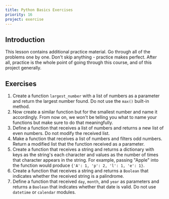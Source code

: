 ```yaml
---
title: Python Basics Exercises
priority: 16
project: exercise
---
```


## Introduction

This lesson contains additional practice material. Go through all of the problems one by one. Don't skip anything - practice makes perfect. After all, practice is the whole point of going through this course, and of this project generally.

## Exercises

1. Create a function `largest_number` with a list of numbers as a parameter and return the largest number found. Do not use the `max()` built-in method.
2. Now create a similar function but for the smallest number and name it accordingly. From now on, we won't be telling you what to name your functions but make sure to do that meaningfully.
3. Define a function that receives a list of numbers and returns a new list of even numbers. Do not modify the received list.
4. Make a function that receives a list of numbers and filters odd numbers. Return a modified list that the function received as a parameter.
5. Create a function that receives a string and returns a dictionary with keys as the string's each character and values as the number of times that character appears in the string. For example, passing "Apple" into the function would produce `{'A': 1, 'p': 2, 'l': 1, 'e': 1}`.
6. Create a function that receives a string and returns a `Boolean` that indicates whether the received string is a palindrome.
7. Define a function that received `day`, `month`, and `year` as parameters and returns a `Boolean` that indicates whether that date is valid. Do not use `datetime` or `calendar` modules.
